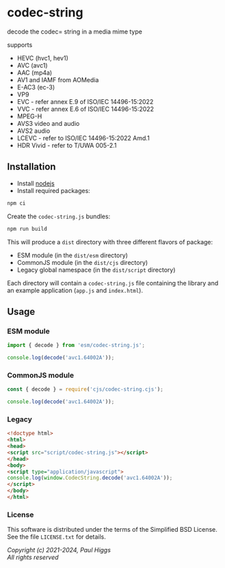 # codec-string
decode the codec= string in a media mime type

supports 
* HEVC (hvc1, hev1) 
* AVC (avc1)
* AAC (mp4a)
* AV1 and IAMF from AOMedia
* E-AC3 (ec-3)
* VP9
* EVC - refer annex E.9 of ISO/IEC 14496-15:2022
* VVC - refer annex E.6 of ISO/IEC 14496-15:2022
* MPEG-H
* AVS3 video and audio
* AVS2 audio
* LCEVC - refer to ISO/IEC 14496-15:2022 Amd.1
* HDR Vivid - refer to T/UWA 005-2.1

## Installation

* Install [nodejs](https://nodejs.org/en)
* Install required packages:

```sh
npm ci
```

Create the `codec-string.js` bundles:

```sh
npm run build
```

This will produce a `dist` directory with three different flavors of
package:

* ESM module (in the `dist/esm` directory)
* CommonJS module (in the `dist/cjs` directory)
* Legacy global namespace (in the `dist/script` directory)

Each directory will contain a `codec-string.js` file containing the
library and an example application (`app.js` and `index.html`).

## Usage

### ESM module

```javascript
import { decode } from 'esm/codec-string.js';

console.log(decode('avc1.64002A'));
```

### CommonJS module

```javascript
const { decode } = require('cjs/codec-string.cjs');

console.log(decode('avc1.64002A'));
```

### Legacy

```html
<!doctype html>
<html>
<head>
<script src="script/codec-string.js"></script>
</head>
<body>
<script type="application/javascript">
console.log(window.CodecString.decode('avc1.64002A'));
</script>
</body>
</html>
```

### License

This software is distributed under the terms of the Simplified BSD License.
See the file `LICENSE.txt` for details.

*Copyright (c) 2021-2024, Paul Higgs*<br/>
*All rights reserved*
